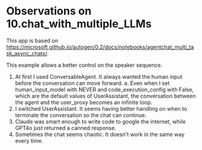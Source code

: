 # Observations on 10.chat_with_multiple_LLMs

This app is based on <https://microsoft.github.io/autogen/0.2/docs/notebooks/agentchat_multi_task_async_chats/>.

This example allows a better control on the speaker sequence.

1. At first I used ConversableAgent. It always wanted the human input before the conversation can move forward.
  a. Even when I set human_input_model with NEVER and code_execution_config with False, which are the default values of UserAssistant, the conversation between the agent and the user_proxy becomes an infinite loop.
2. I switched UserAssistant. It seems having better handling on when to terminate the conversation so the chat can continue.
3. Claude was smart enough to write code to google the internet, while GPT4o just returned a canned response.
4. Sometimes the chat seems chaotic. It doesn't work in the same way every time.
